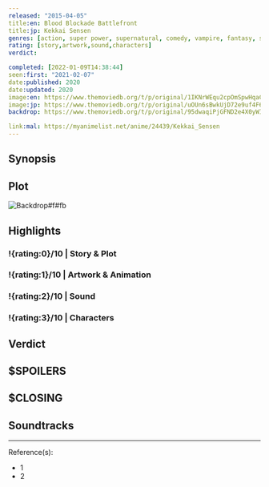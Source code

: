 ```yaml
---
released: "2015-04-05"
title:en: Blood Blockade Battlefront
title:jp: Kekkai Sensen
genres: [action, super power, supernatural, comedy, vampire, fantasy, shounen]
rating: [story,artwork,sound,characters]
verdict:

completed: [2022-01-09T14:38:44]
seen:first: "2021-02-07"
date:published: 2020
date:updated: 2020
image:en: https://www.themoviedb.org/t/p/original/1IKNrWEqu2cpOmSpwHqaCbnbIzE.jpg
image:jp: https://www.themoviedb.org/t/p/original/uOUn6sBwkUjD72e9uf4F6nVfBRv.jpg
backdrop: https://www.themoviedb.org/t/p/original/95dwaqiPjGFND2e4X0yWIzcIjWg.jpg

link:mal: https://myanimelist.net/anime/24439/Kekkai_Sensen
---
```



## Synopsis

## Plot

![Backdrop#f#fb](https://www.themoviedb.org/t/p/original/iQFyfYCZh0Y2E3nAOIHF0ZackS9.jpg "Source: TMDB")

## Highlights

### !{rating:0}/10 | Story & Plot

### !{rating:1}/10 | Artwork & Animation

### !{rating:2}/10 | Sound

### !{rating:3}/10 | Characters

## Verdict

## $SPOILERS

## $CLOSING

## Soundtracks

***
Reference(s):

- 1
- 2
